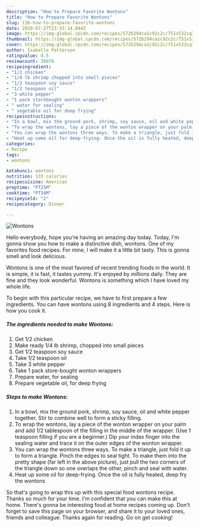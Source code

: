 ```yaml
---
description: "How to Prepare Favorite Wontons"
title: "How to Prepare Favorite Wontons"
slug: 136-how-to-prepare-favorite-wontons
date: 2020-07-27T23:33:14.044Z
image: https://img-global.cpcdn.com/recipes/572b294ca1c92c2c/751x532cq70/wontons-recipe-main-photo.jpg
thumbnail: https://img-global.cpcdn.com/recipes/572b294ca1c92c2c/751x532cq70/wontons-recipe-main-photo.jpg
cover: https://img-global.cpcdn.com/recipes/572b294ca1c92c2c/751x532cq70/wontons-recipe-main-photo.jpg
author: Isabelle Patterson
ratingvalue: 4.5
reviewcount: 30076
recipeingredient:
- "1/2 chicken"
- "1/4 lb shrimp chopped into small pieces"
- "1/2 teaspoon soy sauce"
- "1/2 teaspoon oil"
- "3 white pepper"
- "1 pack storebought wonton wrappers"
- " water for sealing"
- " vegetable oil for deep frying"
recipeinstructions:
- "In a bowl, mix the ground pork, shrimp, soy sauce, oil and white pepper together. Stir to combine well to form a sticky filling."
- "To wrap the wontons, lay a piece of the wonton wrapper on your palm and add 1/2 tablespoon of the filling in the middle of the wrapper. (Use 1 teaspoon filling if you are a beginner.) Dip your index finger into the sealing water and trace it on the outer edges of the wonton wrapper."
- "You can wrap the wontons three ways. To make a triangle, just fold it up to form a triangle. Pinch the edges to seal tight. To make them into the pretty shape (far left in the above picture), just pull the two corners of the triangle down so one overlaps the other, pinch and seal with water."
- "Heat up some oil for deep-frying. Once the oil is fully heated, deep fry the wontons"
categories:
- Recipe
tags:
- wontons

katakunci: wontons 
nutrition: 133 calories
recipecuisine: American
preptime: "PT25M"
cooktime: "PT34M"
recipeyield: "2"
recipecategory: Dinner

---
```



![Wontons](https://img-global.cpcdn.com/recipes/572b294ca1c92c2c/751x532cq70/wontons-recipe-main-photo.jpg)

Hello everybody, hope you're having an amazing day today. Today, I'm gonna show you how to make a distinctive dish, wontons. One of my favorites food recipes. For mine, I will make it a little bit tasty. This is gonna smell and look delicious.



Wontons is one of the most favored of recent trending foods in the world. It is simple, it is fast, it tastes yummy. It's enjoyed by millions daily. They are fine and they look wonderful. Wontons is something which I have loved my whole life.


To begin with this particular recipe, we have to first prepare a few ingredients. You can have wontons using 8 ingredients and 4 steps. Here is how you cook it.

<!--inarticleads1-->

##### The ingredients needed to make Wontons:

1. Get 1/2 chicken
1. Make ready 1/4 lb shrimp, chopped into small pieces
1. Get 1/2 teaspoon soy sauce
1. Take 1/2 teaspoon oil
1. Take 3 white pepper
1. Take 1 pack store-bought wonton wrappers
1. Prepare  water, for sealing
1. Prepare  vegetable oil, for deep frying




<!--inarticleads2-->

##### Steps to make Wontons:

1. In a bowl, mix the ground pork, shrimp, soy sauce, oil and white pepper together. Stir to combine well to form a sticky filling.
1. To wrap the wontons, lay a piece of the wonton wrapper on your palm and add 1/2 tablespoon of the filling in the middle of the wrapper. (Use 1 teaspoon filling if you are a beginner.) Dip your index finger into the sealing water and trace it on the outer edges of the wonton wrapper.
1. You can wrap the wontons three ways. To make a triangle, just fold it up to form a triangle. Pinch the edges to seal tight. To make them into the pretty shape (far left in the above picture), just pull the two corners of the triangle down so one overlaps the other, pinch and seal with water.
1. Heat up some oil for deep-frying. Once the oil is fully heated, deep fry the wontons




So that's going to wrap this up with this special food wontons recipe. Thanks so much for your time. I'm confident that you can make this at home. There's gonna be interesting food at home recipes coming up. Don't forget to save this page on your browser, and share it to your loved ones, friends and colleague. Thanks again for reading. Go on get cooking!
